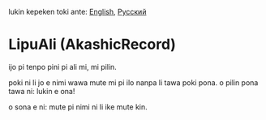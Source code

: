 lukin kepeken toki ante: [English](../master/README.md "View in English"), [Русский](../master/README.ru_ru.md "Смотреть на русском")

# LipuAli (AkashicRecord)
ijo pi tenpo pini pi ali mi, mi pilin.

poki ni li jo e nimi wawa mute mi pi ilo nanpa li tawa poki pona. o pilin pona tawa ni: lukin e ona!

o sona e ni: mute pi nimi ni li ike mute kin.
